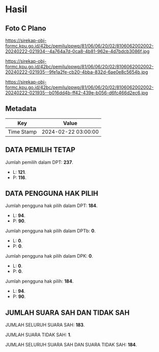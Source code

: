 # Hasil

## Foto C Plano

https://sirekap-obj-formc.kpu.go.id/42bc/pemilu/ppwp/81/06/06/20/02/8106062002002-20240222-021934--4a764a7d-0ca8-4b81-962e-4d7bdcb3086f.jpg

https://sirekap-obj-formc.kpu.go.id/42bc/pemilu/ppwp/81/06/06/20/02/8106062002002-20240222-021935--9fe1a2fe-cb20-4bba-832d-6ae0e8c5654b.jpg

https://sirekap-obj-formc.kpu.go.id/42bc/pemilu/ppwp/81/06/06/20/02/8106062002002-20240222-021935--b016dd4b-ff42-439e-b056-d6fc466d2ec6.jpg


## Metadata

| Key        | Value               |
| ---------- | ------------------- |
| Time Stamp | 2024-02-22 03:00:00 |


## DATA PEMILIH TETAP

Jumlah pemilih dalam DPT: **237**.
 * L: **121**.
 * P: **116**.

## DATA PENGGUNA HAK PILIH

Jumlah pengguna hak pilih dalam DPT: **184**.
 * L: **94**.
 * P: **90**.

Jumlah pengguna hak pilih dalam DPTb: **0**.
 * L: **0**.
 * P: **0**.

Jumlah pengguna hak pilih dalam DPK: **0**.
 * L: **0**.
 * P: **0**.

Jumlah pengguna hak pilih: **184**.
 * L: **94**.
 * P: **90**.

## JUMLAH SUARA SAH DAN TIDAK SAH

JUMLAH SELURUH SUARA SAH: **183**.

JUMLAH SUARA TIDAK SAH: **1**.

JUMLAH SELURUH SUARA SAH DAN SUARA TIDAK SAH: **184**.


